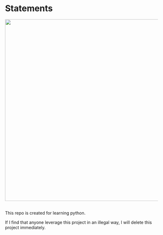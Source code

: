 # Statements

<div align="center">
    <img src="https://raw.githubusercontent.com/CharlesPikachu/DecryptLogin/master/docs/logo.png" width="600"/>
</div>
<br />

This repo is created for learning python.

If I find that anyone leverage this project in an illegal way, I will delete this project immediately.